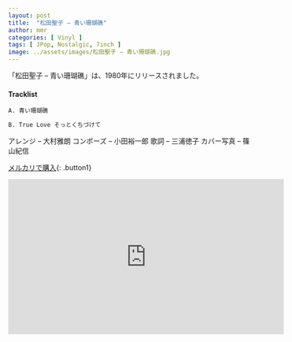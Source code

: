 ```yaml
---
layout: post
title:  "松田聖子 – 青い珊瑚礁"
author: mmr
categories: [ Vinyl ]
tags: [ JPop, Nostalgic, 7inch ]
image: ../assets/images/松田聖子 – 青い珊瑚礁.jpg
---
```


「松田聖子 – 青い珊瑚礁」は、1980年にリリースされました。

#### Tracklist
```md
A. 青い珊瑚礁 

B. True Love そっとくちづけて
```

アレンジ – 大村雅朗
コンポーズ – 小田裕一郎
歌詞 – 三浦徳子
カバー写真 – 篠山紀信

[メルカリで購入](https://jp.mercari.com/item/m25110922187?afid=6142608987){: .button1}

<iframe width="560" height="315" src="https://www.youtube.com/embed/mrgApjHbRLw?si=4S6VhJdtT4EWiMrx" title="YouTube video player" frameborder="0" allow="accelerometer; autoplay; clipboard-write; encrypted-media; gyroscope; picture-in-picture; web-share" referrerpolicy="strict-origin-when-cross-origin" allowfullscreen></iframe>